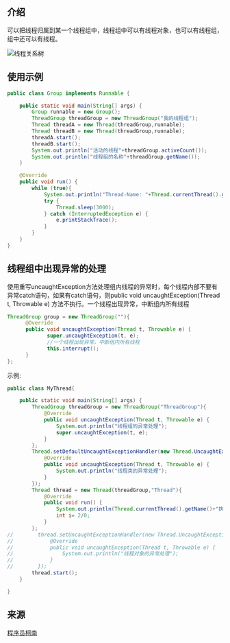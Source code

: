 ## 介绍

可以把线程归属到某一个线程组中，线程组中可以有线程对象，也可以有线程组，组中还可以有线程。

![线程关系树](http://ww1.sinaimg.cn/large/006jIRTegy1g2p583wgwlj30nw0a7aa3.jpg)

## 使用示例

```java
public class Group implements Runnable {

    public static void main(String[] args) {
        Group runnable = new Group();
        ThreadGroup threadGroup = new ThreadGroup("我的线程组");
        Thread threadA = new Thread(threadGroup,runnable);
        Thread threadB = new Thread(threadGroup,runnable);
        threadA.start();
        threadB.start();
        System.out.println("活动的线程"+threadGroup.activeCount());
        System.out.println("线程组的名称"+threadGroup.getName());
    }

    @Override
    public void run() {
        while (true){
            System.out.println("Thread-Name: "+Thread.currentThread().getName());
            try {
                Thread.sleep(3000);
            } catch (InterruptedException e) {
                e.printStackTrace();
            }
        }
    }
}
```

## 线程组中出现异常的处理

使用重写uncaughtException方法处理组内线程的异常时，每个线程内部不要有异常catch语句，如果有catch语句，则public void uncaughtException(Thread t, Throwable e) 方法不执行。一个线程出现异常，中断组内所有线程

```java
ThreadGroup group = new ThreadGroup(""){
      @Override
      public void uncaughtException(Thread t, Throwable e) {
             super.uncaughtException(t, e);
             //一个线程出现异常，中断组内所有线程
             this.interrupt();
      }
};
```

示例:

```java
public class MyThread{

    public static void main(String[] args) {
        ThreadGroup threadGroup = new ThreadGroup("ThreadGroup"){
            @Override
            public void uncaughtException(Thread t, Throwable e) {
                System.out.println("线程组的异常处理");
                super.uncaughtException(t, e);
            }
        };
        Thread.setDefaultUncaughtExceptionHandler(new Thread.UncaughtExceptionHandler() {
            @Override
            public void uncaughtException(Thread t, Throwable e) {
                System.out.println("线程类的异常处理");
            }
        });
        Thread thread = new Thread(threadGroup,"Thread"){
            @Override
            public void run() {
                System.out.println(Thread.currentThread().getName()+"执行");
                int i= 2/0;
            }
        };
//        thread.setUncaughtExceptionHandler(new Thread.UncaughtExceptionHandler() {
//            @Override
//            public void uncaughtException(Thread t, Throwable e) {
//                System.out.println("线程对象的异常处理");
//            }
//        });
        thread.start();
    }

}
```

## 来源

[程序员柯南](https://mp.weixin.qq.com/s?src=11&timestamp=1556941877&ver=1585&signature=2x7oLyH1rZchaE2o-5WUadA6uWHIWcqgqQC5jn0iREH3A6w3PSiMOAB0otG9x*WSbEBB2Xzvz*bnIOJ4VlXUnMT-zltUCtIKrel*RxiWBDpGt9kJ43zF7h0kpZSIUKMa&new=1#5.%E7%BA%BF%E7%A8%8B%E7%BB%84%E4%B8%AD%E5%87%BA%E7%8E%B0%E5%BC%82%E5%B8%B8%E7%9A%84%E5%A4%84%E7%90%86)